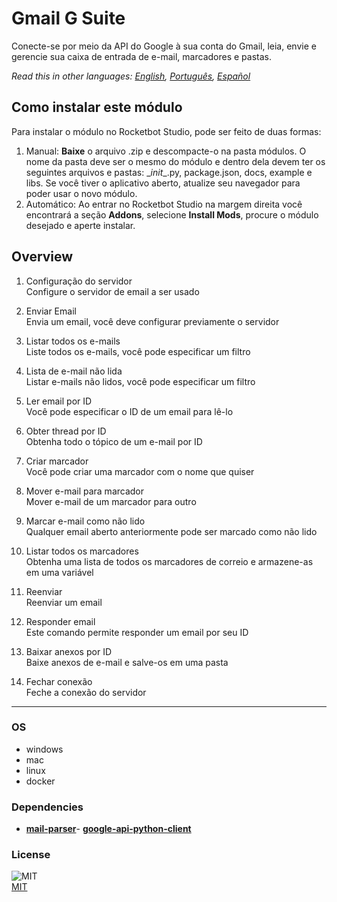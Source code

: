 



# Gmail G Suite
  
Conecte-se por meio da API do Google à sua conta do Gmail, leia, envie e gerencie sua caixa de entrada de e-mail, marcadores e pastas.  

*Read this in other languages: [English](README.md), [Português](README.pr.md), [Español](README.es.md)*

## Como instalar este módulo
  
Para instalar o módulo no Rocketbot Studio, pode ser feito de duas formas:
1. Manual: __Baixe__ o arquivo .zip e descompacte-o na pasta módulos. O nome da pasta deve ser o mesmo do módulo e dentro dela devem ter os seguintes arquivos e pastas: \__init__.py, package.json, docs, example e libs. Se você tiver o aplicativo aberto, atualize seu navegador para poder usar o novo módulo.
2. Automático: Ao entrar no Rocketbot Studio na margem direita você encontrará a seção **Addons**, selecione **Install Mods**, procure o módulo desejado e aperte instalar.  


## Overview


1. Configuração do servidor  
Configure o servidor de email a ser usado

2. Enviar Email  
Envia um email, você deve configurar previamente o servidor

3. Listar todos os e-mails  
Liste todos os e-mails, você pode especificar um filtro

4. Lista de e-mail não lida  
Listar e-mails não lidos, você pode especificar um filtro

5. Ler email por ID  
Você pode especificar o ID de um email para lê-lo

6. Obter thread por ID  
Obtenha todo o tópico de um e-mail por ID

7. Criar marcador  
Você pode criar uma marcador com o nome que quiser

8. Mover e-mail para marcador  
Mover e-mail de um marcador para outro

9. Marcar e-mail como não lido  
Qualquer email aberto anteriormente pode ser marcado como não lido

10. Listar todos os marcadores  
Obtenha uma lista de todos os marcadores de correio e armazene-as em uma variável

11. Reenviar  
Reenviar um email

12. Responder email  
Este comando permite responder um email por seu ID

13. Baixar anexos por ID  
Baixe anexos de e-mail e salve-os em uma pasta

14. Fechar conexão  
Feche a conexão do servidor  




----
### OS

- windows
- mac
- linux
- docker

### Dependencies
- [**mail-parser**](https://pypi.org/project/mail-parser/)- [**google-api-python-client**](https://pypi.org/project/google-api-python-client/)
### License
  
![MIT](https://camo.githubusercontent.com/107590fac8cbd65071396bb4d04040f76cde5bde/687474703a2f2f696d672e736869656c64732e696f2f3a6c6963656e73652d6d69742d626c75652e7376673f7374796c653d666c61742d737175617265)  
[MIT](http://opensource.org/licenses/mit-license.ph)